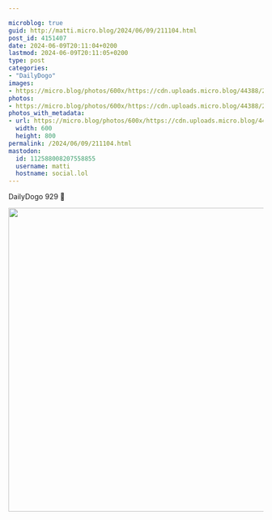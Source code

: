 ```yaml
---

microblog: true
guid: http://matti.micro.blog/2024/06/09/211104.html
post_id: 4151407
date: 2024-06-09T20:11:04+0200
lastmod: 2024-06-09T20:11:05+0200
type: post
categories:
- "DailyDogo"
images:
- https://micro.blog/photos/600x/https://cdn.uploads.micro.blog/44388/2024/95ab5ede88254db2aacb01d217c668bc.jpg
photos:
- https://micro.blog/photos/600x/https://cdn.uploads.micro.blog/44388/2024/95ab5ede88254db2aacb01d217c668bc.jpg
photos_with_metadata:
- url: https://micro.blog/photos/600x/https://cdn.uploads.micro.blog/44388/2024/95ab5ede88254db2aacb01d217c668bc.jpg
  width: 600
  height: 800
permalink: /2024/06/09/211104.html
mastodon:
  id: 112588008207558855
  username: matti
  hostname: social.lol
---
```

DailyDogo 929 🐶

<img src="https://micro.blog/photos/600x/https://blog.martin-haehnel.de/uploads/2024/95ab5ede88254db2aacb01d217c668bc.jpg" width="600" alt="" />
